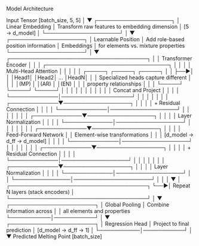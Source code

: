 Model Architecture

Input Tensor [batch_size, 5, 5]
     │
     ▼
┌────────────────────┐
│  Linear Embedding  │  Transform raw features to embedding dimension
│  [5 → d_model]     │
└────────────────────┘
     │
     ▼
┌────────────────────┐
│ Learnable Position │  Add role-based position information
│     Embeddings     │  for elements vs. mixture properties
└────────────────────┘
     │
     ▼   ┌─────────────────────────────────────┐
     │   │         Transformer Encoder         │
     │   │ ┌─────────────────────────────────┐ │
     │   │ │       Multi-Head Attention      │ │
     │   │ │  ┌─────┐  ┌─────┐     ┌─────┐   │ │
     ├──►│ │  │Head1│  │Head2│ ... │HeadN│   │ │  Specialized heads capture different
     │   │ │  │(MP) │  │(AR) │     │(EN) │   │ │  property relationships
     │   │ │  └─────┘  └─────┘     └─────┘   │ │
     │   │ │             │                   │ │
     │   │ │     Concat and Project          │ │
     │   │ └─────────────│───────────────────┘ │
     │   │               │                     │
     │   │ ┌─────────────▼──────────────────┐  │
     │   │ │      + Residual Connection     │  │
     │   │ └─────────────│──────────────────┘  │
     │   │               │                     │
     │   │ ┌─────────────▼──────────────────┐  │
     │   │ │       Layer Normalization      │  │
     │   │ └─────────────│──────────────────┘  │
     │   │               │                     │
     │   │ ┌─────────────▼──────────────────┐  │
     │   │ │     Feed-Forward Network       │  │  Element-wise transformations
     │   │ │    [d_model → d_ff → d_model]  │  │
     │   │ └─────────────│──────────────────┘  │
     │   │               │                     │
     │   │ ┌─────────────▼──────────────────┐  │
     │   │ │      + Residual Connection     │  │
     │   │ └─────────────│──────────────────┘  │
     │   │               │                     │
     │   │ ┌─────────────▼──────────────────┐  │
     │   │ │       Layer Normalization      │  │
     │   │ └─────────────│──────────────────┘  │
     │   └───────────────│─────────────────────┘
     │                   │
     │                   ▼
     │   ┌─────────────────────────────────────┐
     └──►│  Repeat N layers (stack encoders)   │
         └─────────────────────────────────────┘
                         │
                         ▼
             ┌───────────────────────┐
             │     Global Pooling    │  Combine information across
             │                       │  all elements and properties
             └───────────│───────────┘
                         │
                         ▼
             ┌───────────────────────┐
             │   Regression Head     │  Project to final prediction
             │  [d_model → d_ff → 1] │
             └───────────│───────────┘
                         │
                         ▼
                  Predicted Melting Point
                      [batch_size]